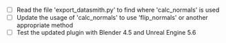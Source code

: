 - [ ] Read the file 'export_datasmith.py' to find where 'calc_normals' is used
- [ ] Update the usage of 'calc_normals' to use 'flip_normals' or another appropriate method
- [ ] Test the updated plugin with Blender 4.5 and Unreal Engine 5.6

